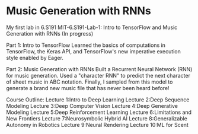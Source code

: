 # Music Generation with RNNs

My first lab in 6.S191
MIT-6.S191-Lab-1: Intro to TensorFlow and Music Generation with RNNs  (In progress)

Part 1: Intro to TensorFlow
Learned the basics of computations in TensorFlow, the Keras API, and TensorFlow's new imperative execution style enabled by Eager.

Part 2: Music Generation with RNNs
Built a Recurrent Neural Network (RNN) for music generation. 
Used a "character RNN" to predict the next character of sheet music in ABC notation. 
Finally, I sampled from this model to generate a brand new music file that has never been heard before!

Course Outline:
Lecture 1:Intro to Deep Learning
Lecture 2:Deep Sequence Modeling
Lecture 3:Deep Computer Vision
Lecture 4:Deep Generative Modeling
Lecture 5:Deep Reinforcement Learning
Lecture 6:Limitations and New Frontiers
Lecture 7:Neurosymbolic Hybrid AI
Lecture 8:Generalizable Autonomy in Robotics
Lecture 9:Neural Rendering
Lecture 10:ML for Scent

